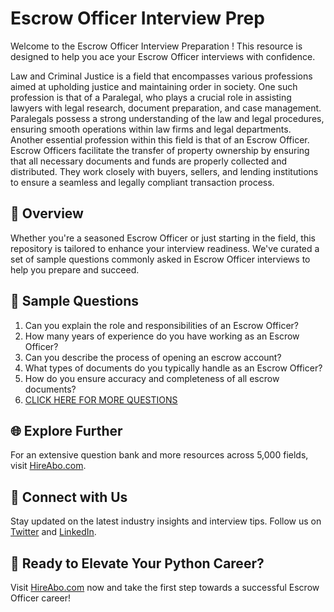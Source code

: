 # Escrow Officer Interview Prep

Welcome to the Escrow Officer Interview Preparation ! This resource is designed to help you ace your Escrow Officer interviews with confidence.

Law and Criminal Justice is a field that encompasses various professions aimed at upholding justice and maintaining order in society. One such profession is that of a Paralegal, who plays a crucial role in assisting lawyers with legal research, document preparation, and case management. Paralegals possess a strong understanding of the law and legal procedures, ensuring smooth operations within law firms and legal departments. Another essential profession within this field is that of an Escrow Officer. Escrow Officers facilitate the transfer of property ownership by ensuring that all necessary documents and funds are properly collected and distributed. They work closely with buyers, sellers, and lending institutions to ensure a seamless and legally compliant transaction process.

## 🚀 Overview

Whether you're a seasoned Escrow Officer or just starting in the field, this repository is tailored to enhance your interview readiness. We've curated a set of sample questions commonly asked in Escrow Officer interviews to help you prepare and succeed.

## 📝 Sample Questions

1. Can you explain the role and responsibilities of an Escrow Officer?
2. How many years of experience do you have working as an Escrow Officer?
3. Can you describe the process of opening an escrow account?
4. What types of documents do you typically handle as an Escrow Officer?
5. How do you ensure accuracy and completeness of all escrow documents?
6. [CLICK HERE FOR MORE QUESTIONS](https://hireabo.com/job/9_2_37/Escrow%20Officer)

## 🌐 Explore Further

For an extensive question bank and more resources across 5,000 fields, visit [HireAbo.com](https://www.hireabo.com).

## 📱 Connect with Us

Stay updated on the latest industry insights and interview tips. Follow us on [Twitter](https://twitter.com/hireabo) and [LinkedIn](https://www.linkedin.com/in/hire-abo-3609972a8/).

## 🚀 Ready to Elevate Your Python Career?

Visit [HireAbo.com](https://www.hireabo.com) now and take the first step towards a successful Escrow Officer career!